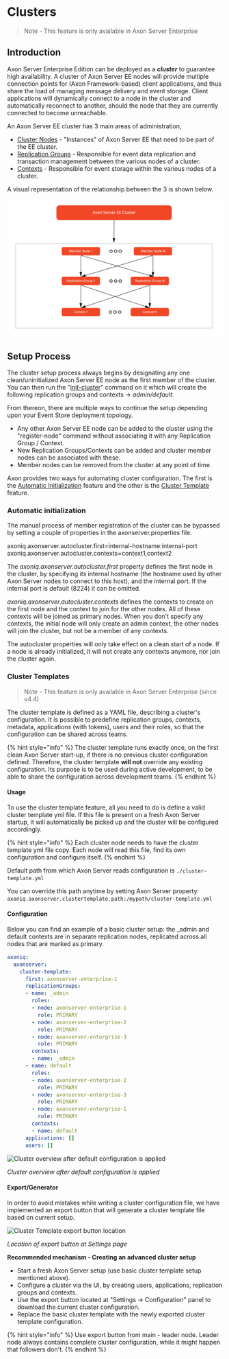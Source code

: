 # Clusters

> Note - This feature is only available in Axon Server Enterprise

## Introduction

Axon Server Enterprise Edition can be deployed as a _**cluster**_ to guarantee high availability. A cluster of Axon Server EE nodes will provide multiple connection points for \(Axon Framework-based\) client applications, and thus share the load of managing message delivery and event storage. Client applications will dynamically connect to a node in the cluster and automatically reconnect to another, should the node that they are currently connected to become unreachable.‌

An Axon Server EE cluster has 3 main areas of administration,

* [Cluster Nodes](clustering.md#cluster-nodes) - "Instances" of Axon Server EE that need to be part of the EE cluster.
* [Replication Groups](replication-groups.md) - Responsible for event data replication and transaction management between the various nodes of a cluster.
* [Contexts](multi-context.md) - Responsible for event storage within the various nodes of a cluster.

A visual representation of the relationship between the 3 is shown below.

![Clusters / Replication Groups and Contexts](../../.gitbook/assets/cluster.jpg)

## Setup Process

The cluster setup process always begins by designating any one clean/uninitialized Axon Server EE node as the first member of the cluster. You can then run the "[init-cluster](admin-configuration/command-line-interface.md#cluster-enterprise-edition-only)" command on it which will create the following replication groups and contexts -&gt; _admin/default._

From thereon, there are multiple ways to continue the setup depending upon your Event Store deployment topology. 

* Any other Axon Server EE node can be added to the cluster using the "register-node" command without associating it with any Replication Group / Context.
* New Replication Groups/Contexts can be added and cluster member nodes can be associated with these. 
* Member nodes can be removed from the cluster at any point of time.

Axon provides two ways for automating cluster configuration. The first is the [Automatic Initialization](clustering.md#automatic-initialization) feature and the other is the [Cluster Template](clustering.md#cluster-templates) feature.

### Automatic initialization

The manual process of member registration of the cluster can be bypassed by setting a couple of properties in the axonserver.properties file.

axoniq.axonserver.autocluster.first=internal-hostname:internal-port axoniq.axonserver.autocluster.contexts=context1,context2

The _axoniq.axonserver.autocluster.first_ property defines the first node in the cluster, by specifying its internal hostname \(the hostname used by other Axon Server nodes to connect to this host\), and the internal port. If the internal port is default \(8224\) it can be omitted.‌

_axoniq.axonserver.autocluster.contexts_ defines the contexts to create on the first node and the context to join for the other nodes. All of these contexts will be joined as primary nodes. When you don't specify any contexts, the initial node will only create an admin context, the other nodes will join the cluster, but not be a member of any contexts.‌

The autocluster properties will only take effect on a clean start of a node. If a node is already initialized, it will not create any contexts anymore, nor join the cluster again.‌

### Cluster Templates

> Note - This feature is only available in Axon Server Enterprise \(since v4.4\)

The cluster template is defined as a YAML file, describing a cluster's configuration. It is possible to predefine replication groups, contexts, metadata, applications \(with tokens\), users and their roles, so that the configuration can be shared across teams.

{% hint style="info" %}
The cluster template runs exactly once, on the first clean Axon Server start-up, if there is no previous cluster configuration defined. Therefore, the cluster template **will not** override any existing configuration. Its purpose is to be used during active development, to be able to share the configuration across development teams.
{% endhint %}

#### Usage

To use the cluster template feature, all you need to do is define a valid cluster template yml file. If this file is present on a fresh Axon Server startup, it will automatically be picked up and the cluster will be configured accordingly.

{% hint style="info" %}
Each cluster node needs to have the cluster template yml file copy. Each node will read this file, find its own configuration and configure itself.
{% endhint %}

Default path from which Axon Server reads configuration is `./cluster-template.yml`

You can override this path anytime by setting Axon Server property: `axoniq.axonserver.clustertemplate.path:/mypath/cluster-template.yml`

#### Configuration

Below you can find an example of a basic cluster setup: the \_admin and default contexts are in separate replication nodes, replicated across all nodes that are marked as primary.

```yaml
axoniq:
  axonserver:
    cluster-template:
      first: axonserver-enterprise-1
      replicationGroups:
      - name: _admin
        roles:
        - node: axonserver-enterprise-1
          role: PRIMARY
        - node: axonserver-enterprise-2
          role: PRIMARY
        - node: axonserver-enterprise-3
          role: PRIMARY
        contexts:
        - name: _admin
      - name: default
        roles:
        - node: axonserver-enterprise-2
          role: PRIMARY
        - node: axonserver-enterprise-3
          role: PRIMARY
        - node: axonserver-enterprise-1
          role: PRIMARY
        contexts:
        - name: default
      applications: []
      users: []
```

![Cluster overview after default configuration is applied](https://github.com/domaincomponents/reference-guide-feature-dev/tree/615f89fe44783bf80563113cb22ef7d039b8f38b/.gitbook/assets/cluster-template-default-configuration.png)

_Cluster overview after default configuration is applied_

#### Export/Generator

In order to avoid mistakes while writing a cluster configuration file, we have implemented an export button that will generate a cluster template file based on current setup.

![Cluster Template export button location](https://github.com/domaincomponents/reference-guide-feature-dev/tree/615f89fe44783bf80563113cb22ef7d039b8f38b/.gitbook/assets/cluster-template-export-button.png)

_Location of export button at Settings page_

**Recommended mechanism - Creating an advanced cluster setup**

* Start a fresh Axon Server setup \(use basic cluster template setup mentioned above\).
* Configure a cluster via the UI, by creating users, applications, replication groups and contexts.
* Use the export button located at "Settings -&gt; Configuration" panel  to download the current cluster configuration.
* Replace the basic cluster template with the newly exported cluster template configuration.

{% hint style="info" %}
Use export button from main - leader node. Leader node always contains complete cluster configuration, while it might happen that followers don't.
{% endhint %}

